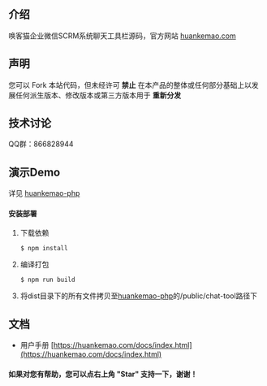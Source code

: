 ## 介绍
唤客猫企业微信SCRM系统聊天工具栏源码，官方网站 [huankemao.com](https://huankemao.com/)

## 声明

您可以 Fork 本站代码，但未经许可 **禁止** 在本产品的整体或任何部分基础上以发展任何派生版本、修改版本或第三方版本用于 **重新分发** 

## 技术讨论

QQ群：866828944

## 演示Demo
详见 [huankemao-php](https://github.com/huankemao/huankemao-php)

#### 安装部署

1.  下载依赖
    ```
    $ npm install
    ```

2.  编译打包
    ```
    $ npm run build
    ```

3.  将dist目录下的所有文件拷贝至[huankemao-php](https://github.com/huankemao/huankemao-php)的/public/chat-tool路径下

## 文档
- 用户手册 [https://huankemao.com/docs/index.html](https://huankemao.com/docs/index.html)

#### 如果对您有帮助，您可以点右上角 "Star" 支持一下，谢谢！
